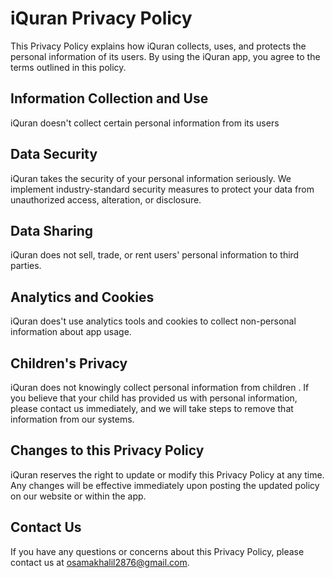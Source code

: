 # iQuran Privacy Policy

This Privacy Policy explains how iQuran collects, uses, and protects the personal information of its users. By using the iQuran app, you agree to the terms outlined in this policy.

## Information Collection and Use

iQuran doesn't collect certain personal information from its users

## Data Security

iQuran takes the security of your personal information seriously. We implement industry-standard security measures to protect your data from unauthorized access, alteration, or disclosure.

## Data Sharing

iQuran does not sell, trade, or rent users' personal information to third parties. 

## Analytics and Cookies

iQuran does't use analytics tools and cookies to collect non-personal information about app usage. 

## Children's Privacy

iQuran does not knowingly collect personal information from children . If you believe that your child has provided us with personal information, please contact us immediately, and we will take steps to remove that information from our systems.

## Changes to this Privacy Policy

iQuran reserves the right to update or modify this Privacy Policy at any time. Any changes will be effective immediately upon posting the updated policy on our website or within the app.

## Contact Us

If you have any questions or concerns about this Privacy Policy, please contact us at osamakhalil2876@gmail.com.
